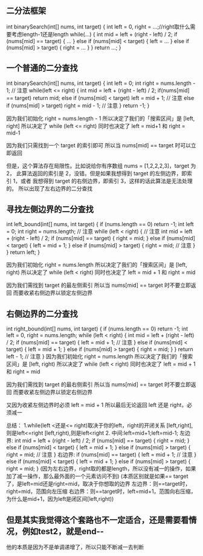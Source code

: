 

## 二分法框架
int binarySearch(int[] nums, int target) {
    int left = 0, right = ...;//right取什么需要考虑length-1还是length
    while(...) {
        int mid = left + (right - left) / 2;
        if (nums[mid] == target) {
            ...
        } else if (nums[mid] < target) {
            left = ...
        } else if (nums[mid] > target) {
            right = ...
        }
    }
    return ...;
}

## 一个普通的二分查找

int binarySearch(int[] nums, int target) {
    int left = 0; 
    int right = nums.length - 1; // 注意
    while(left <= right) {
        int mid = left + (right - left) / 2;
        if(nums[mid] == target)
            return mid; 
        else if (nums[mid] < target)
            left = mid + 1; // 注意
        else if (nums[mid] > target)
            right = mid - 1; // 注意
    }
    return -1;
}

因为我们初始化 right = nums.length - 1
所以决定了我们的「搜索区间」是 [left, right]
所以决定了 while (left <= right)
同时也决定了 left = mid+1 和 right = mid-1

因为我们只需找到一个 target 的索引即可
所以当 nums[mid] == target 时可以立即返回

但是，这个算法存在局限性。比如说给你有序数组 nums = [1,2,2,2,3]，target 为 2，
此算法返回的索引是 2，没错。但是如果我想得到 target 的左侧边界，即索引 1，或者
我想得到 target 的右侧边界，即索引 3，这样的话此算法是无法处理的。
所以出现了左右边界的二分查找


## 寻找左侧边界的二分查找
int left_bound(int[] nums, int target) {
    if (nums.length == 0) return -1;
    int left = 0;
    int right = nums.length; // 注意
    while (left < right) { // 注意
        int mid = left + (right - left) / 2;
        if (nums[mid] == target) {
            right = mid;
        } else if (nums[mid] < target) {
            left = mid + 1;
        } else if (nums[mid] > target) {
            right = mid; // 注意
        }
    }
    return left;
}


因为我们初始化 right = nums.length
所以决定了我们的「搜索区间」是 [left, right)
所以决定了 while (left < right)
同时也决定了 left = mid + 1 和 right = mid

因为我们需找到 target 的最左侧索引
所以当 nums[mid] == target 时不要立即返回
而要收紧右侧边界以锁定左侧边界

## 右侧边界的二分查找
int right_bound(int[] nums, int target) {
    if (nums.length == 0) return -1;
    int left = 0, right = nums.length;
    while (left < right) {
        int mid = left + (right - left) / 2;
        if (nums[mid] == target) {
            left = mid + 1; // 注意
        } else if (nums[mid] < target) {
            left = mid + 1;
        } else if (nums[mid] > target) {
            right = mid;
        }
    }
    return left - 1; // 注意
}
因为我们初始化 right = nums.length
所以决定了我们的「搜索区间」是 [left, right)
所以决定了 while (left < right)
同时也决定了 left = mid + 1 和 right = mid

因为我们需找到 target 的最右侧索引
所以当 nums[mid] == target 时不要立即返回
而要收紧左侧边界以锁定右侧边界

又因为收紧左侧边界时必须 left = mid + 1
所以最后无论返回 left 还是 right，必须减一


总结：
1.while(left <还是<= right)取决于你的left，right的开闭关系
[left,right],则是left<=right
[left,right),则是left<right
2.
中间:left=mid+1;left=mid-1;
左边界:
        int mid = left + (right - left) / 2;
        if (nums[mid] == target) {
            right = mid;
        } else if (nums[mid] < target) {
            left = mid + 1;
        } else if (nums[mid] > target) {
            right = mid; // 注意
        }
右边界:
        if (nums[mid] == target) {
            left = mid + 1; // 注意
        } else if (nums[mid] < target) {
            left = mid + 1;
        } else if (nums[mid] > target) {
            right = mid;
        }
(因为左右边界，right取的都是length，所以没有减一的操作，如果加了减一操作，那么最外面的一个元素访问不到)
(本质区别就是如果== target了，是left=mid还是right=mid，取决于你想取的边界
左边界：则==target时，right=mid，范围向左压缩
右边界：则==target时，left=mid+1，范围向右压缩，为什么是mid+1，因为left是闭区间[left,right))


## 但是其实我觉得这个套路也不一定适合，还是需要看情况，例如test2，就是end--
他的本质是因为不是单调递增了，所以只能不断减一去判断
